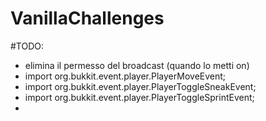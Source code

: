 # VanillaChallenges

#TODO:
  - elimina il permesso del broadcast (quando lo metti on)
  - import org.bukkit.event.player.PlayerMoveEvent;
  - import org.bukkit.event.player.PlayerToggleSneakEvent;
  - import org.bukkit.event.player.PlayerToggleSprintEvent;
  - 